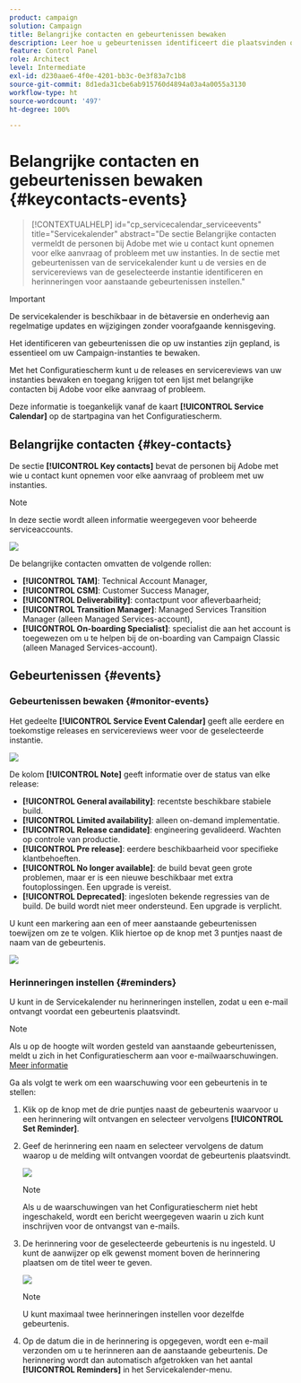 ```yaml
---
product: campaign
solution: Campaign
title: Belangrijke contacten en gebeurtenissen bewaken
description: Leer hoe u gebeurtenissen identificeert die plaatsvinden op uw instanties en belangrijke contacten bij Adobe.
feature: Control Panel
role: Architect
level: Intermediate
exl-id: d230aae6-4f0e-4201-bb3c-0e3f83a7c1b8
source-git-commit: 8d1eda31cbe6ab915760d4894a03a4a0055a3130
workflow-type: ht
source-wordcount: '497'
ht-degree: 100%

---
```


# Belangrijke contacten en gebeurtenissen bewaken {#keycontacts-events}

>[!CONTEXTUALHELP]
>id="cp_servicecalendar_serviceevents"
>title="Servicekalender"
>abstract="De sectie Belangrijke contacten vermeldt de personen bij Adobe met wie u contact kunt opnemen voor elke aanvraag of probleem met uw instanties. In de sectie met gebeurtenissen van de servicekalender kunt u de versies en de servicereviews van de geselecteerde instantie identificeren en herinneringen voor aanstaande gebeurtenissen instellen."

>[!IMPORTANT]
>
>De servicekalender is beschikbaar in de bètaversie en onderhevig aan regelmatige updates en wijzigingen zonder voorafgaande kennisgeving.

Het identificeren van gebeurtenissen die op uw instanties zijn gepland, is essentieel om uw Campaign-instanties te bewaken.

Met het Configuratiescherm kunt u de releases en servicereviews van uw instanties bewaken en toegang krijgen tot een lijst met belangrijke contacten bij Adobe voor elke aanvraag of probleem.

Deze informatie is toegankelijk vanaf de kaart **[!UICONTROL Service Calendar]** op de startpagina van het Configuratiescherm.

## Belangrijke contacten {#key-contacts}

De sectie **[!UICONTROL Key contacts]** bevat de personen bij Adobe met wie u contact kunt opnemen voor elke aanvraag of probleem met uw instanties.

>[!NOTE]
>
>In deze sectie wordt alleen informatie weergegeven voor beheerde serviceaccounts.

![](assets/service-events-contacts.png)

De belangrijke contacten omvatten de volgende rollen:

* **[!UICONTROL TAM]**: Technical Account Manager,
* **[!UICONTROL CSM]**: Customer Success Manager,
* **[!UICONTROL Deliverability]**: contactpunt voor afleverbaarheid;
* **[!UICONTROL Transition Manager]**: Managed Services Transition Manager (alleen Managed Services-account),
* **[!UICONTROL On-boarding Specialist]**: specialist die aan het account is toegewezen om u te helpen bij de on-boarding van Campaign Classic (alleen Managed Services-account).

## Gebeurtenissen {#events}

### Gebeurtenissen bewaken {#monitor-events}

Het gedeelte **[!UICONTROL Service Event Calendar]** geeft alle eerdere en toekomstige releases en servicereviews weer voor de geselecteerde instantie.

![](assets/service-events-calendar.png)

De kolom **[!UICONTROL Note]** geeft informatie over de status van elke release:

* **[!UICONTROL General availability]**: recentste beschikbare stabiele build.
* **[!UICONTROL Limited availability]**: alleen on-demand implementatie.
* **[!UICONTROL Release candidate]**: engineering gevalideerd. Wachten op controle van productie.
* **[!UICONTROL Pre release]**: eerdere beschikbaarheid voor specifieke klantbehoeften.
* **[!UICONTROL No longer available]**: de build bevat geen grote problemen, maar er is een nieuwe beschikbaar met extra foutoplossingen. Een upgrade is vereist.
* **[!UICONTROL Deprecated]**: ingesloten bekende regressies van de build.
De build wordt niet meer ondersteund. Een upgrade is verplicht.

U kunt een markering aan een of meer aanstaande gebeurtenissen toewijzen om ze te volgen. Klik hiertoe op de knop met 3 puntjes naast de naam van de gebeurtenis.

![](assets/service-events-flag.png)

### Herinneringen instellen {#reminders}

U kunt in de Servicekalender nu herinneringen instellen, zodat u een e-mail ontvangt voordat een gebeurtenis plaatsvindt.

>[!NOTE]
>
>Als u op de hoogte wilt worden gesteld van aanstaande gebeurtenissen, meldt u zich in het Configuratiescherm aan voor e-mailwaarschuwingen. [Meer informatie](../performance-monitoring/using/email-alerting.md)

Ga als volgt te werk om een waarschuwing voor een gebeurtenis in te stellen:

1. Klik op de knop met de drie puntjes naast de gebeurtenis waarvoor u een herinnering wilt ontvangen en selecteer vervolgens **[!UICONTROL Set Reminder]**.

1. Geef de herinnering een naam en selecteer vervolgens de datum waarop u de melding wilt ontvangen voordat de gebeurtenis plaatsvindt.

   ![](assets/service-events-set-reminder.png)

   >[!NOTE]
   >
   >Als u de waarschuwingen van het Configuratiescherm niet hebt ingeschakeld, wordt een bericht weergegeven waarin u zich kunt inschrijven voor de ontvangst van e-mails.

1. De herinnering voor de geselecteerde gebeurtenis is nu ingesteld. U kunt de aanwijzer op elk gewenst moment boven de herinnering plaatsen om de titel weer te geven.

   ![](assets/service-events-reminder.png)

   >[!NOTE]
   >
   >U kunt maximaal twee herinneringen instellen voor dezelfde gebeurtenis.

1. Op de datum die in de herinnering is opgegeven, wordt een e-mail verzonden om u te herinneren aan de aanstaande gebeurtenis. De herinnering wordt dan automatisch afgetrokken van het aantal **[!UICONTROL Reminders]** in het Servicekalender-menu.

